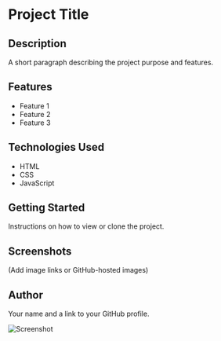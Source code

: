 # Project Title

## Description
A short paragraph describing the project purpose and features.

## Features
- Feature 1
- Feature 2
- Feature 3

## Technologies Used
- HTML
- CSS
- JavaScript

## Getting Started
Instructions on how to view or clone the project.

## Screenshots
(Add image links or GitHub-hosted images)

## Author
Your name and a link to your GitHub profile.

![Screenshot](screenshot.png)